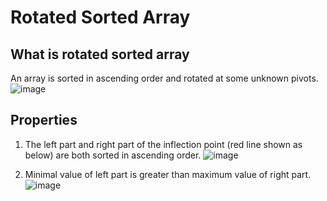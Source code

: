 # Rotated Sorted Array

## What is rotated sorted array
An array is sorted in ascending order and rotated at some unknown pivots.
![image](https://github.com/idanhuang/idanhuang.github.io/blob/master/image/roated_sorted_array_1.png)

## Properties
1. The left part and right part of the inflection point (red line shown as below) are both sorted in ascending order.
![image](https://github.com/idanhuang/idanhuang.github.io/blob/master/image/roated_sorted_array_2.png)

2. Minimal value of left part is greater than maximum value of right part.
![image](https://github.com/idanhuang/idanhuang.github.io/blob/master/image/roated_sorted_array_3.png)
